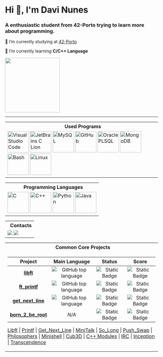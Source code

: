 <div align="left">

<h1 align="left">Hi 👋, I'm Davi Nunes</h1>
<h3 align="left">A enthusiastic student from 42-Porto trying to learn more about programming.</h3>

🔭 I’m currently studying at [42-Porto](https://www.42porto.com/)

🌱 I’m currently learning **C/C++ Language**

<img height="180em" src="https://github-readme-stats.vercel.app/api?username=davimeireles&theme=dark&show_icons=true&include_all_commits=trye&count_private=true"/>

---
<table>
    <tr>
      <th align="center"> &nbsp; Used Programs</th>
    </tr>
  <tr>
    <td>
      <img width="70px" src="https://i.imgur.com/yY111FZ.png" alt="Visual Studio Code">
      <img width="70px" src="https://i.imgur.com/FEabgH9.png" alt="JetBrains C Lion">
      <img width="70px" src="https://i.imgur.com/UOB6MW0.png" alt="MySQL">
      <img width="70px" src="https://i.imgur.com/t2ttPzu.png" alt="GitHub">
      <img width="70px" src="https://i.imgur.com/ty9azno.png" alt="Oracle PLSQL">
      <img width="70px" src="https://i.imgur.com/KvEq2hG.png" alt="MongoDB">
      <img width="70px" src="https://i.imgur.com/z9shluT.png" alt="Bash">
      <img width="70px" src="https://i.imgur.com/7DkX1WS.png" alt="Linux">
    </td>
  </tr>
</table>

<table>
  <tr>
    <th align="center"> &nbsp; Programming Languages</th>
  </tr>
  <tr>
    <td>
      <img width="70px" src="https://i.imgur.com/2tkmLF2.png" alt="C">
      <img width="70px" src="https://i.imgur.com/KAeqEoh.png" alt="C++">
      <img width="70px" src="https://i.imgur.com/9YO4lPE.png" alt="Python">
      <img width="70px" src="https://i.imgur.com/EV2mrFM.png" alt="Java">
    </td>
  </tr>
</table>

<table>
  <tr>
    <th align="center"> &nbsp; Contacts</th>
  </tr>
  <tr>
    <td>
      <a href = "mailto:davimeirelespn@gmail.com"><img src="https://img.shields.io/badge/Gmail-D14836?style=for-the-badge&logo=gmail&logoColor=white"></a>
      <a href="https://www.linkedin.com/in/davi-nunes" target="_blank"><img src="https://img.shields.io/badge/-LinkedIn-%230077B5?style=for-the-badge&logo=linkedin&logoColor=white"></a>
    </td>
  </tr>
</table>


<table>
  <tr>
    <th align="center"> &nbsp; Common Core Projects</th>
  </tr>
<tr>
<td>

<table align="center" dir="auto">
  <thead>
    <tr>
      <th>Project<br></th>
      <th>Main Language</th>
      <th>Status </th>
      <th>Score</th>
    </tr>
  </thead>
  <tbody>
    <tr>
      <td align="center" dir="auto">
        <a href="https://github.com/Kelho0812/libft"><b>libft<b><a />
      </td>
      <td align="center" dir="auto">
        <img alt="GitHub top language" src="https://img.shields.io/github/languages/top/Kelho0812/libft">
      </td>
      <td align="center" dir="auto">
        <img alt="Static Badge" src="https://img.shields.io/badge/Done-%231f5748">
      </td>
      <td align="center" dir="auto">
        <img alt="Static Badge"
          src="https://img.shields.io/badge/125%2F125%20%20-%F0%9F%8F%86-%231f5748?labelColor=%231f5748">
      </td>
    </tr>
    <tr>
      <td align="center" dir="auto">
        <a href="https://github.com/Kelho0812/ft_printf"><b>ft_printf<b><a />
      </td>
      <td align="center" dir="auto">
        <img alt="GitHub top language" src="https://img.shields.io/github/languages/top/Kelho0812/ft_printf">
      </td>
      <td align="center" dir="auto">
        <img alt="Static Badge" src="https://img.shields.io/badge/Done-%231f5748">
      </td>
      <td align="center" dir="auto">
        <img alt="Static Badge" src="https://img.shields.io/badge/100%2F125-%231f5748">
      </td>
    </tr>
    <tr>
      <td align="center" dir="auto">
        <a href="https://github.com/Kelho0812/get_next_line"><b>get_next_line<b><a />
      </td>
      <td align="center" dir="auto">
        <img alt="GitHub top language" src="https://img.shields.io/github/languages/top/Kelho0812/libft">
      </td>
      <td align="center" dir="auto">
        <img alt="Static Badge" src="https://img.shields.io/badge/Done-%231f5748">
      </td>
      <td align="center" dir="auto">
        <img alt="Static Badge" src="https://img.shields.io/badge/100%2F125-%231f5748">
      </td>
    </tr>
    <tr>
      <td align="center" dir="auto">
        <a href=""><b>born_2_be_root<b><a />
      </td>
      <td align="center" dir="auto">
        <i>N/A<i>
      </td>
      <td align="center" dir="auto">
        <img alt="Static Badge" src="https://img.shields.io/badge/Done-%231f5748">
      </td>
      <td align="center" dir="auto">
        <img alt="Static Badge"
          src="https://img.shields.io/badge/125%2F125%20%20-%F0%9F%8F%86-%231f5748?labelColor=%231f5748">
      </td>
    </tr>
  </tbody>
</table>

[Libft](https://github.com/davimeireles/42-Libft) | [Printf](https://github.com/davimeireles/42-Printf) | [Get_Next_Line](https://github.com/davimeireles/42-Get_Next_Line) | [MiniTalk](https://github.com/davimeireles/42-Minitalk) | [So_Long](https://github.com/davimeireles/42-So_Long) | [Push_Swap](https://github.com/davimeireles/42-Push_Swap) | [Philosophers](https://github.com/davimeireles/42-Philosophers) | [Minishell](https://github.com/ThalesXS/42_minishell) | [Cub3D](https://github.com/davimeireles/42-cub3D) | [C++ Modules](https://github.com/davimeireles/CPP) | [IRC]() | [Inception]() | [Transcendence]()

</td>
</tr>
</table>
